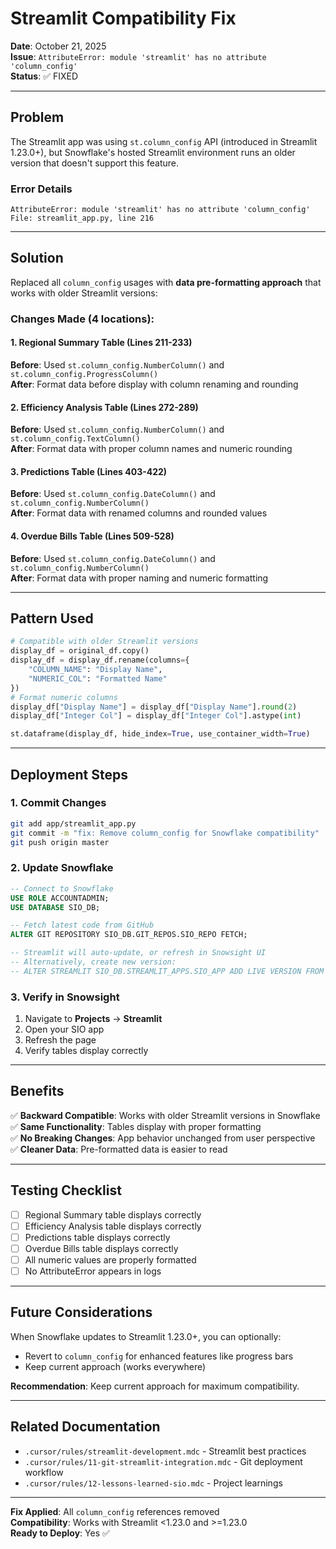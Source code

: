 # Streamlit Compatibility Fix

**Date**: October 21, 2025  
**Issue**: `AttributeError: module 'streamlit' has no attribute 'column_config'`  
**Status**: ✅ FIXED

---

## Problem

The Streamlit app was using `st.column_config` API (introduced in Streamlit 1.23.0+), but Snowflake's hosted Streamlit environment runs an older version that doesn't support this feature.

### Error Details
```
AttributeError: module 'streamlit' has no attribute 'column_config'
File: streamlit_app.py, line 216
```

---

## Solution

Replaced all `column_config` usages with **data pre-formatting approach** that works with older Streamlit versions:

### Changes Made (4 locations):

#### 1. Regional Summary Table (Lines 211-233)
**Before**: Used `st.column_config.NumberColumn()` and `st.column_config.ProgressColumn()`  
**After**: Format data before display with column renaming and rounding

#### 2. Efficiency Analysis Table (Lines 272-289)
**Before**: Used `st.column_config.NumberColumn()` and `st.column_config.TextColumn()`  
**After**: Format data with proper column names and numeric rounding

#### 3. Predictions Table (Lines 403-422)
**Before**: Used `st.column_config.DateColumn()` and `st.column_config.NumberColumn()`  
**After**: Format data with renamed columns and rounded values

#### 4. Overdue Bills Table (Lines 509-528)
**Before**: Used `st.column_config.DateColumn()` and `st.column_config.NumberColumn()`  
**After**: Format data with proper naming and numeric formatting

---

## Pattern Used

```python
# Compatible with older Streamlit versions
display_df = original_df.copy()
display_df = display_df.rename(columns={
    "COLUMN_NAME": "Display Name",
    "NUMERIC_COL": "Formatted Name"
})
# Format numeric columns
display_df["Display Name"] = display_df["Display Name"].round(2)
display_df["Integer Col"] = display_df["Integer Col"].astype(int)

st.dataframe(display_df, hide_index=True, use_container_width=True)
```

---

## Deployment Steps

### 1. Commit Changes
```bash
git add app/streamlit_app.py
git commit -m "fix: Remove column_config for Snowflake compatibility"
git push origin master
```

### 2. Update Snowflake
```sql
-- Connect to Snowflake
USE ROLE ACCOUNTADMIN;
USE DATABASE SIO_DB;

-- Fetch latest code from GitHub
ALTER GIT REPOSITORY SIO_DB.GIT_REPOS.SIO_REPO FETCH;

-- Streamlit will auto-update, or refresh in Snowsight UI
-- Alternatively, create new version:
-- ALTER STREAMLIT SIO_DB.STREAMLIT_APPS.SIO_APP ADD LIVE VERSION FROM LAST;
```

### 3. Verify in Snowsight
1. Navigate to **Projects** → **Streamlit**
2. Open your SIO app
3. Refresh the page
4. Verify tables display correctly

---

## Benefits

✅ **Backward Compatible**: Works with older Streamlit versions in Snowflake  
✅ **Same Functionality**: Tables display with proper formatting  
✅ **No Breaking Changes**: App behavior unchanged from user perspective  
✅ **Cleaner Data**: Pre-formatted data is easier to read  

---

## Testing Checklist

- [ ] Regional Summary table displays correctly
- [ ] Efficiency Analysis table displays correctly
- [ ] Predictions table displays correctly
- [ ] Overdue Bills table displays correctly
- [ ] All numeric values are properly formatted
- [ ] No AttributeError appears in logs

---

## Future Considerations

When Snowflake updates to Streamlit 1.23.0+, you can optionally:
- Revert to `column_config` for enhanced features like progress bars
- Keep current approach (works everywhere)

**Recommendation**: Keep current approach for maximum compatibility.

---

## Related Documentation

- `.cursor/rules/streamlit-development.mdc` - Streamlit best practices
- `.cursor/rules/11-git-streamlit-integration.mdc` - Git deployment workflow
- `.cursor/rules/12-lessons-learned-sio.mdc` - Project learnings

---

**Fix Applied**: All `column_config` references removed  
**Compatibility**: Works with Streamlit <1.23.0 and >=1.23.0  
**Ready to Deploy**: Yes ✅

